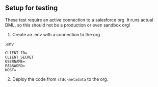 ## Setup for testing
These test require an active connection to a salesforce org.  It runs actual DML, so this should not be a production or even sandbox org!

1. Create an .env with a connection to the org

.env
```
CLIENT_ID=
CLIENT_SECRET
USERNAME=
PASSWORD=
HOST=
```

2. Deploy the code from `sfdc-metadata` to the org.




